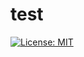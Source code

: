 # test

[![License: MIT](https://img.shields.io/badge/License-MIT-yellow.svg)](https://opensource.org/licenses/MIT)
